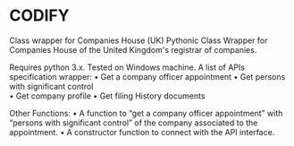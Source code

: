 # CODIFY

Class wrapper for Companies House (UK)
Pythonic Class Wrapper for Companies House of the United Kingdom's registrar of companies. 

Requires python 3.x. Tested on Windows machine. A list of APIs specification wrapper:
•	Get a company officer appointment
•	Get persons with significant control	
•	Get company profile
•	Get filing History documents

Other Functions:
•	A function to “get a company officer appointment” with “persons with significant control” of the company associated to the appointment.
•	A constructor function to connect with the API interface.	
